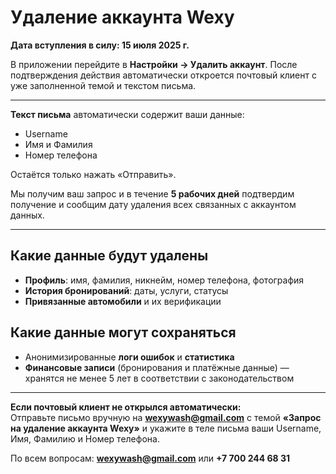 # Удаление аккаунта Wexy  
**Дата вступления в силу: 15 июля 2025 г.**

В приложении перейдите в **Настройки → Удалить аккаунт**. После подтверждения действия автоматически откроется почтовый клиент с уже заполненной темой и текстом 
письма.  

---

**Текст письма** автоматически содержит ваши данные:
- Username  
- Имя и Фамилия  
- Номер телефона  

Остаётся только нажать «Отправить».  

Мы получим ваш запрос и в течение **5 рабочих дней** подтвердим получение и сообщим дату удаления всех связанных с аккаунтом данных.

---

## Какие данные будут удалены
- **Профиль**: имя, фамилия, никнейм, номер телефона, фотография  
- **История бронирований**: даты, услуги, статусы  
- **Привязанные автомобили** и их верификации

## Какие данные могут сохраняться
- Анонимизированные **логи ошибок** и **статистика**  
- **Финансовые записи** (бронирования и платёжные данные) — хранятся не менее 5 лет в соответствии с законодательством

---

**Если почтовый клиент не открылся автоматически:**  
Отправьте письмо вручную на **wexywash@gmail.com** с темой **«Запрос на удаление аккаунта Wexy»** и укажите в теле письма ваши Username, Имя, Фамилию и Номер 
телефона.  

По всем вопросам: **wexywash@gmail.com** или **+7 700 244 68 31**  

